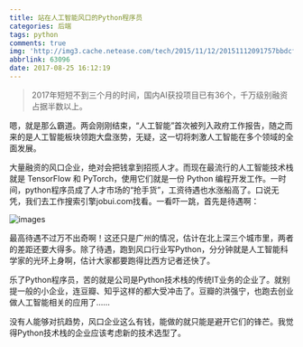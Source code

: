 ```yaml
---
title: 站在人工智能风口的Python程序员
categories: 后端
tags: python
comments: true
img: 'http://img3.cache.netease.com/tech/2015/11/12/20151112091757bbdcf_550.jpg'
abbrlink: 63096
date: 2017-08-25 16:12:19
---
```



> 2017年短短不到三个月的时间，国内AI获投项目已有36个，千万级别融资占据半数以上。


嗯，就是那么霸道。两会刚刚结束，“人工智能”首次被列入政府工作报告，随之而来的是人工智能板块领跑大盘涨势，无疑，这一切将刺激人工智能在多个领域的全面发展。

大量融资的风口企业，绝对会把钱拿到招揽人才。而现在最流行的人工智能技术栈就是 TensorFlow 和 PyTorch，使用它们就是一份 Python 编程开发工作。一时间，python程序员成了人才市场的“抢手货”，工资待遇也水涨船高了。口说无凭，我们去工作搜索引擎jobui.com找看。一看吓一跳，首先是待遇啊：

![images](http://img.blog.csdn.net/20170318173404277?watermark/2/text/aHR0cDovL2Jsb2cuY3Nkbi5uZXQvZ3psYWl5b25naGFv/font/5a6L5L2T/fontsize/400/fill/I0JBQkFCMA==/dissolve/70/gravity/SouthEast)

最高待遇不过万不出奇啊！这还只是广州的情况，估计在北上深三个城市里，两者的差距还要大得多。除了待遇，跑到风口行业写Python，分分钟就是人工智能科学家的光环上身啊，估计大家都要跑得比西方记者还快了。

乐了Python程序员，苦的就是公司是Python技术栈的传统IT业务的企业了。就别提一般的小企业，连豆瓣、知乎这样的都大受冲击了。豆瓣的洪强宁，也跑去创业做人工智能相关的应用了……

没有人能够对抗趋势，风口企业这么有钱，能做的就只能是避开它们的锋芒。我觉得Python技术栈的企业应该考虑新的技术选型了。

